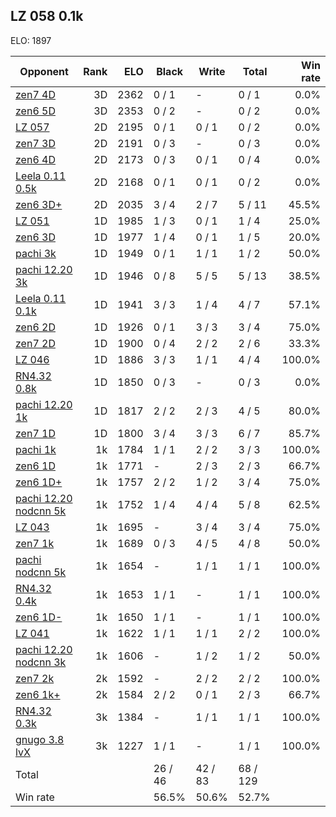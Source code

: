 ## LZ 058 0.1k ##

ELO: 1897

Opponent | Rank | ELO | Black | Write | Total | Win rate
---------|-----:|----:|-------|-------|-------|-------:
[zen7 4D](zen7%204D.md) | 3D | 2362 | 0 / 1 | - | 0 / 1 | 0.0%
[zen6 5D](zen6%205D.md) | 3D | 2353 | 0 / 2 | - | 0 / 2 | 0.0%
[LZ 057](LZ%20057.md) | 2D | 2195 | 0 / 1 | 0 / 1 | 0 / 2 | 0.0%
[zen7 3D](zen7%203D.md) | 2D | 2191 | 0 / 3 | - | 0 / 3 | 0.0%
[zen6 4D](zen6%204D.md) | 2D | 2173 | 0 / 3 | 0 / 1 | 0 / 4 | 0.0%
[Leela 0.11 0.5k](Leela%200.11%200.5k.md) | 2D | 2168 | 0 / 1 | 0 / 1 | 0 / 2 | 0.0%
[zen6 3D+](zen6%203D+.md) | 2D | 2035 | 3 / 4 | 2 / 7 | 5 / 11 | 45.5%
[LZ 051](LZ%20051.md) | 1D | 1985 | 1 / 3 | 0 / 1 | 1 / 4 | 25.0%
[zen6 3D](zen6%203D.md) | 1D | 1977 | 1 / 4 | 0 / 1 | 1 / 5 | 20.0%
[pachi 3k](pachi%203k.md) | 1D | 1949 | 0 / 1 | 1 / 1 | 1 / 2 | 50.0%
[pachi 12.20 3k](pachi%2012.20%203k.md) | 1D | 1946 | 0 / 8 | 5 / 5 | 5 / 13 | 38.5%
[Leela 0.11 0.1k](Leela%200.11%200.1k.md) | 1D | 1941 | 3 / 3 | 1 / 4 | 4 / 7 | 57.1%
[zen6 2D](zen6%202D.md) | 1D | 1926 | 0 / 1 | 3 / 3 | 3 / 4 | 75.0%
[zen7 2D](zen7%202D.md) | 1D | 1900 | 0 / 4 | 2 / 2 | 2 / 6 | 33.3%
[LZ 046](LZ%20046.md) | 1D | 1886 | 3 / 3 | 1 / 1 | 4 / 4 | 100.0%
[RN4.32 0.8k](RN4.32%200.8k.md) | 1D | 1850 | 0 / 3 | - | 0 / 3 | 0.0%
[pachi 12.20 1k](pachi%2012.20%201k.md) | 1D | 1817 | 2 / 2 | 2 / 3 | 4 / 5 | 80.0%
[zen7 1D](zen7%201D.md) | 1D | 1800 | 3 / 4 | 3 / 3 | 6 / 7 | 85.7%
[pachi 1k](pachi%201k.md) | 1k | 1784 | 1 / 1 | 2 / 2 | 3 / 3 | 100.0%
[zen6 1D](zen6%201D.md) | 1k | 1771 | - | 2 / 3 | 2 / 3 | 66.7%
[zen6 1D+](zen6%201D+.md) | 1k | 1757 | 2 / 2 | 1 / 2 | 3 / 4 | 75.0%
[pachi 12.20 nodcnn 5k](pachi%2012.20%20nodcnn%205k.md) | 1k | 1752 | 1 / 4 | 4 / 4 | 5 / 8 | 62.5%
[LZ 043](LZ%20043.md) | 1k | 1695 | - | 3 / 4 | 3 / 4 | 75.0%
[zen7 1k](zen7%201k.md) | 1k | 1689 | 0 / 3 | 4 / 5 | 4 / 8 | 50.0%
[pachi nodcnn 5k](pachi%20nodcnn%205k.md) | 1k | 1654 | - | 1 / 1 | 1 / 1 | 100.0%
[RN4.32 0.4k](RN4.32%200.4k.md) | 1k | 1653 | 1 / 1 | - | 1 / 1 | 100.0%
[zen6 1D-](zen6%201D-.md) | 1k | 1650 | 1 / 1 | - | 1 / 1 | 100.0%
[LZ 041](LZ%20041.md) | 1k | 1622 | 1 / 1 | 1 / 1 | 2 / 2 | 100.0%
[pachi 12.20 nodcnn 3k](pachi%2012.20%20nodcnn%203k.md) | 1k | 1606 | - | 1 / 2 | 1 / 2 | 50.0%
[zen7 2k](zen7%202k.md) | 2k | 1592 | - | 2 / 2 | 2 / 2 | 100.0%
[zen6 1k+](zen6%201k+.md) | 2k | 1584 | 2 / 2 | 0 / 1 | 2 / 3 | 66.7%
[RN4.32 0.3k](RN4.32%200.3k.md) | 3k | 1384 | - | 1 / 1 | 1 / 1 | 100.0%
[gnugo 3.8 lvX](gnugo%203.8%20lvX.md) | 3k | 1227 | 1 / 1 | - | 1 / 1 | 100.0%
Total | | | 26 / 46 | 42 / 83 | 68 / 129 | 
Win rate| | | 56.5% | 50.6% | 52.7% | 
